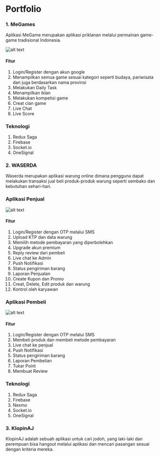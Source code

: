 # Portfolio
### 1. MeGames
  Aplikasi MeGame merupakan aplikasi priklanan melalui permainan game-game tradisional Indonesia.
  
  ![alt text](https://github.com/raka7/portfolio/blob/main/MeGems.png)
  
  #### Fitur
  1. Login/Register dengan akun google
  2. Menampilkan semua game sesuai kategori seperti budaya, pariwisata dan juga berdasarkan nama provinsi
  3. Melakukan Daily Task
  4. Menampilkan iklan
  5. Melakukan kompetisi game
  6. Creat clan game
  7. Live Chat
  8. Live Score
  
  ### Teknologi
  1. Redux Saga
  2. Firebase
  3. Socket.io
  4. OneSignal

### 2. WASERDA
  Waserda merupakan aplikasi warung online dimana pengguna dapat melakukan transaksi jual beli produk-produk warung seperti sembako dan kebutuhan sehari-hari.
  
  ### Aplikasi Penjual
  ![alt text](https://github.com/raka7/portfolio/blob/main/WaserPembeli.png)
  
  #### Fitur
  1. Login/Register dengan OTP melalui SMS
  2. Upload KTP dan data warung
  3. Memilih metode pembayaran yang diperbolehkan
  4. Upgrade akun premium
  5. Reply review dari pembeli
  6. Live chat ke Admin
  7. Push Notifikasi
  8. Status pengiriman barang
  9. Laporan Penjualan 
  10. Create Kupon dan Promo
  11. Creat, Delete, Edit produk dan warung
  12. Kontrol oleh karyawan
 
  ### Aplikasi Pembeli
  ![alt text](https://github.com/raka7/portfolio/blob/main/WaserdaPenjual.png)
  
  #### Fitur
  1. Login/Register dengan OTP melalui SMS
  3. Membeli produk dan membeli metode pembayaran
  4. Live chat ke penjual
  7. Push Notifikasi
  8. Status pengiriman barang
  9. Laporan Pembelian
  10. Tukar Point
  11. Membuat Review
    
  
  ### Teknologi
  1. Redux Saga
  2. Firebase
  3. Nexmo
  4. Socket.io
  5. OneSignal

### 3. KlopinAJ
  KlopinAJ adalah sebuah aplikasi untuk cari jodoh, yang laki-laki dan perempuan bisa hangout melalui aplikasi dan mencari pasangan sesuai dengan kriteria mereka.
